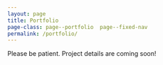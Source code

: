 ```yaml
---
layout: page
title: Portfolio
page-class: page--portfolio  page--fixed-nav
permalink: /portfolio/
---
```


Please be patient. Project details are coming soon!